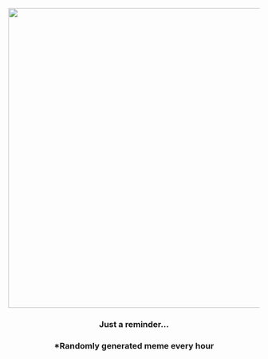 <p align="center">
        <img src="https://i.redd.it/qrmd6qfkdzq81.jpg" width="600" height="600">
        </p>
        <h3 align="center">Just a reminder…</h3>
        <h3 align="center">*Randomly generated meme every hour</h3>
    